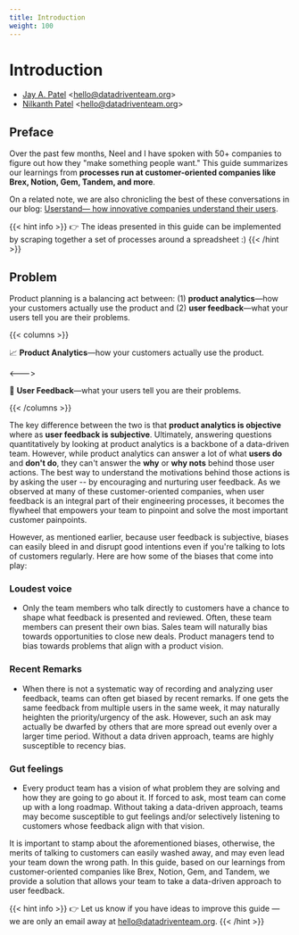 ```yaml
---
title: Introduction
weight: 100
---
```


# Introduction

- [Jay A. Patel](https://twitter.com/jayisms) <<hello@datadriventeam.org>>
- [Nilkanth Patel](https://twitter.com/nilkanthjp) <<hello@datadriventeam.org>>

## Preface

Over the past few months, Neel and I have spoken with 50+ companies to figure out how they "make something people want." This guide summarizes our learnings from **processes run at customer-oriented companies like Brex, Notion, Gem, Tandem, and more**.

On a related note, we are also chronicling the best of these conversations in our blog: [Userstand— how innovative companies understand their users](https://www.heraldhq.com/userstand/).

{{< hint info >}}
:point_right: The ideas presented in this guide can be implemented by scraping together a
set of processes around a spreadsheet :)
{{< /hint >}}

## Problem

Product planning is a balancing act between: (1) **product analytics**—how your
customers actually use the product and (2) **user feedback**—what your users
tell you are their problems.

{{< columns >}}

:chart_with_upwards_trend: **Product Analytics**—how your customers actually use the product.

<--->

:loudspeaker: **User Feedback**—what your users tell you are their problems.

{{< /columns >}}

The key difference between the two is that **product analytics is objective** where as **user feedback is subjective**. Ultimately, answering questions quantitatively by looking at product analytics is a backbone of a data-driven team. However, while product analytics can answer a lot of what **users do** and **don't do**, they can't answer the **why** or **why nots** behind those user actions. The best way to understand the motivations behind those actions is by asking the user -- by encouraging and nurturing user feedback. As we observed at many of these customer-oriented companies, when user feedback is an integral part of their engineering processes, it becomes the flywheel that empowers your team to pinpoint and solve the most important customer painpoints.

However, as mentioned earlier, because user feedback is subjective, biases can easily bleed in and disrupt good intentions even if you're talking to lots of customers regularly. Here are how some of the biases that come into play:

### Loudest voice

- Only the team members who talk directly to customers have a chance to shape what feedback is presented and reviewed. Often, these team members can present their own bias. Sales team will naturally bias towards opportunities to close new deals. Product managers tend to bias towards problems that align with a product vision.

### Recent Remarks

- When there is not a systematic way of recording and analyzing user feedback, teams can often get biased by recent remarks. If one gets the same feedback from multiple users in the same week, it may naturally heighten the priority/urgency of the ask. However, such an ask may actually be dwarfed by others that are more spread out evenly over a larger time period. Without a data driven approach, teams are highly susceptible to recency bias.

### Gut feelings

- Every product team has a vision of what problem they are solving and how they are going to go about it. If forced to ask, most team can come up with a long roadmap. Without taking a data-driven approach, teams may become susceptible to gut feelings and/or selectively listening to customers whose feedback align with that vision.

It is important to stamp about the aforementioned biases, otherwise, the merits of talking to customers can easily washed away, and may even lead your team down the wrong path. In this guide, based on our learnings from customer-oriented companies like Brex, Notion, Gem, and Tandem, we provide a solution that allows your team to take a data-driven approach to user feedback.

{{< hint info >}}
:point_right: Let us know if you have ideas to improve this guide — we are only an email away
at hello@datadriventeam.org.
{{< /hint >}}
